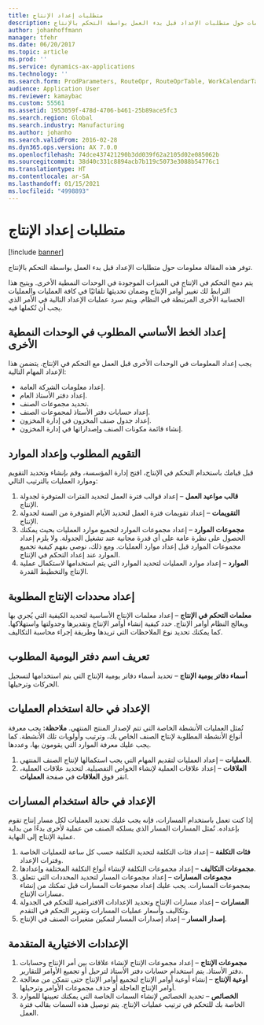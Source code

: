 ```yaml
---
title: متطلبات إعداد الإنتاج
description: توفر هذه المقالة معلومات حول متطلبات الإعداد قبل بدء العمل بواسطة التحكم بالإنتاج‬.
author: johanhoffmann
manager: tfehr
ms.date: 06/20/2017
ms.topic: article
ms.prod: ''
ms.service: dynamics-ax-applications
ms.technology: ''
ms.search.form: ProdParameters, RouteOpr, RouteOprTable, WorkCalendarTable, WorkTimeTable, WrkCtrTable
audience: Application User
ms.reviewer: kamaybac
ms.custom: 55561
ms.assetid: 1953059f-478d-4706-b461-25b89ace5fc3
ms.search.region: Global
ms.search.industry: Manufacturing
ms.author: johanho
ms.search.validFrom: 2016-02-28
ms.dyn365.ops.version: AX 7.0.0
ms.openlocfilehash: 74dce437421290b3dd039f62a2105d02e085062b
ms.sourcegitcommit: 38d40c331c8894acb7b119c5073e3088b54776c1
ms.translationtype: HT
ms.contentlocale: ar-SA
ms.lasthandoff: 01/15/2021
ms.locfileid: "4998893"
---
```

# <a name="production-setup-requirements"></a>متطلبات إعداد الإنتاج

[!include [banner](../includes/banner.md)]

توفر هذه المقالة معلومات حول متطلبات الإعداد قبل بدء العمل بواسطة التحكم بالإنتاج‬. 

يتم دمج التحكم في الإنتاج في الميزات الموجودة في الوحدات النمطية الأخرى. ويتيح هذا الترابط لك تغيير أوامر الإنتاج وضمان تحديثها تلقائيًا في كافة العمليات والعمليات الحسابية الأخرى المرتبطة في النظام. ويتم سرد عمليات الإعداد التالية في الأمر الذي يجب أن تُكملها فيه.

## <a name="required-baseline-setup-in-other-modules"></a>إعداد الخط الأساسي المطلوب في الوحدات النمطية الأخرى
يجب إعداد المعلومات في الوحدات الأخرى قبل العمل مع التحكم في الإنتاج. يتضمن هذا الإعداد المهام التالية:

-   إعداد معلومات الشركة العامة.
-   إعداد دفتر الأستاذ العام.
-   تحديد مجموعات الصنف.
-   إعداد حسابات دفتر الأستاذ لمجموعات الصنف.
-   إعداد جدول صنف المخزون في إدارة المخزون.
-   إنشاء قائمة مكونات الصنف وإصداراتها في إدارة المخزون.

## <a name="required-calendar-and-resource-setup"></a>التقويم المطلوب وإعداد الموارد
قبل قيامك باستخدام التحكم في الإنتاج، افتح إدارة المؤسسة، وقم بإنشاء وتحديد التقويم وموارد العمليات بالترتيب التالي:

1.  **قالب مواعيد العمل** – إعداد قوالب فترة العمل لتحديد الفترات المتوفرة لجدولة الإنتاج.
2.  **التقويمات** – إعداد تقويمات فترة العمل لتحديد الأيام المتوفرة من السنة لجدولة الإنتاج.
3.  **مجموعات الموارد** – إعداد مجموعات الموارد لتجميع موارد العمليات بحيث يمكنك الحصول على نظرة عامة على أي قدرة مجانية عند تشغيل الجدولة. ولا يلزم إعداد مجموعات الموارد قبل إعداد موارد العمليات. ومع ذلك، نوصي بفهم كيفية تجميع الموارد عند إعداد التحكم في الإنتاج.
4.  **الموارد** – إعداد موارد العمليات لتحديد الموارد التي يتم استخدامها لاستكمال عملية الإنتاج والتخطيط القدرة.

## <a name="required-production-parameters-setup"></a>إعداد محددات الإنتاج المطلوبة
**معلمات التحكم في الإنتاج** – إعداد معلمات الإنتاج الأساسية لتحديد الكيفية التي يُجري بها ويعالج النظام أوامر الإنتاج. حدد كيفية إنشاء أوامر الإنتاج وتقديرها وجدولتها واستهلاكها. كما يمكنك تحديد نوع الملاحظات التي تريدها وطريقة إجراء محاسبة التكاليف.

## <a name="required-journal-name-identification"></a>تعريف اسم دفتر اليومية المطلوب
**أسماء دفاتر يومية الإنتاج** – تحديد أسماء دفاتر يومية الإنتاج التي يتم استخدامها لتسجيل الحركات وترحيلها.

## <a name="setup-if-you-use-operations"></a>الإعداد في حالة استخدام العمليات
تُمثل العمليات الأنشطة الخاصة التي تتم لإصدار المنتج المنتهي. **ملاحظة:** يجب معرفة أنواع الأنشطة المطلوبة لإنتاج الصنف الخاص بك، وترتيب وأولويات تلك الأنشطة. كما يجب عليك معرفة الموارد التي يقومون بها، وعددها.

1.  **العمليات** – إعداد العمليات لتقديم المهام التي يجب استكمالها لإنتاج الصنف المنتهي.
2.  **العلاقات** – إعداد علاقات العملية لإنشاء الخواص التفصيلية. لتحديد علاقات العملية، انقر فوق **العلاقات** في صفحة **العمليات**.

## <a name="setup-if-you-use-routes"></a>الإعداد في حالة استخدام المسارات
إذا كنت تعمل باستخدام المسارات، فإنه يجب عليك تحديد العمليات لكل مسار إنتاج تقوم بإعداده. تُمثل المسارات المسار الذي يسلكه الصنف من عملية لأخرى بدءًا من بداية عملية الإنتاج إلى النهاية.

1.  **فئات التكلفة** – إعداد فئات التكلفة لتحديد التكلفة حسب كل ساعة للعمليات الخاصة وفترات الإعداد.
2.  **مجموعات التكاليف** – إعداد مجموعات التكلفة لإنشاء أنواع التكلفة المختلفة وإعدادها.
3.  **مجموعات المسارات** – إعداد مجموعات المسار لتحديد المحددات التي تتعلق بمجموعات المسارات. يجب عليك إعداد مجموعات المسارات قبل تمكنك من إنشاء مسارات الإنتاج.
4.  **المسارات** – إعداد مسارات الإنتاج وتحديد الإعدادات الافتراضية للتحكم في الجدولة وتكاليف وأسعار عمليات المسارات وتقرير التحكم في التقدم.
5.  **إصدار المسار** – إعداد إصدارات المسار لتمكين متغيرات الصنف في الإنتاج.

## <a name="optional-advanced-settings"></a>الإعدادات الاختيارية المتقدمة
1.  **مجموعات الإنتاج** – إعداد مجموعات الإنتاج لإنشاء علاقات بين أمر الإنتاج وحسابات دفتر الأستاذ. يتم استخدام حسابات دفتر الأستاذ لترحيل أو تجميع الأوامر للتقارير.
2.  **أوعية الإنتاج** – إنشاء أوعية أوامر الإنتاج لتجميع أوامر الإنتاج حتى تتمكن من معالجة أوامر الإنتاج العاجلة أو حذف مجموعات الأوامر وترحيلها.
3.  **الخصائص** – تحديد الخصائص لإنشاء السمات الخاصة التي يمكنك تعيينها للموارد الخاصة بك للتحكم في ترتيب عمليات الإنتاج. يتم توصيل هذه السمات بقالب فترة العمل.




